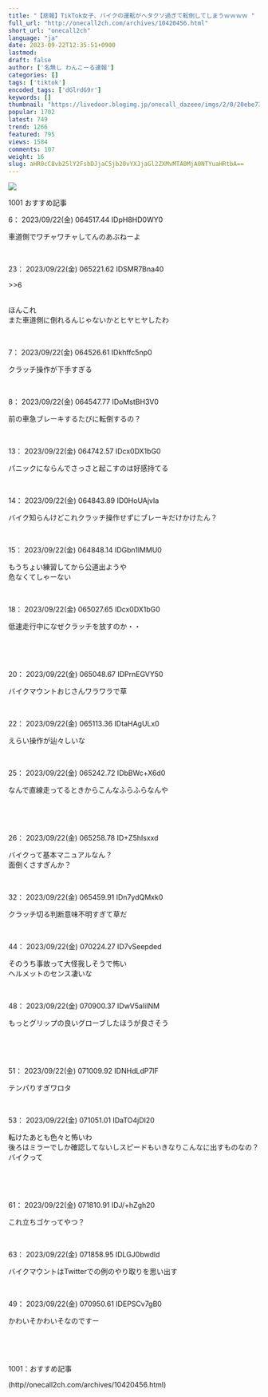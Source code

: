 ```yaml
---
title: "【悲報】TikTok女子、バイクの運転がヘタクソ過ぎて転倒してしまうｗｗｗｗ "
full_url: "http://onecall2ch.com/archives/10420456.html"
short_url: "onecall2ch"
language: "ja"
date: 2023-09-22T12:35:51+0900
lastmod: 
draft: false
author: ['名無し わんこーる速報']
categories: []
tags: ['tiktok']
encoded_tags: ['dGlrdG9r']
keywords: []
thumbnail: "https://livedoor.blogimg.jp/onecall_dazeee/imgs/2/0/20ebe73a-s.png"
popular: 1702
latest: 749
trend: 1266
featured: 795
views: 1584
comments: 107
weight: 16
slug: aHR0cC8vb25lY2FsbDJjaC5jb20vYXJjaGl2ZXMvMTA0MjA0NTYuaHRtbA==
---
```


![](https://livedoor.blogimg.jp/onecall_dazeee/imgs/2/0/20ebe73a-s.png)

<div> <p class='name2'> 1001 おすすめ記事</p> <p class='name2'>6： 2023/09/22(金) 064517.44 IDpH8HD0WY0</p><p class='onecall'> 車道側でワチャワチャしてんのあぶねーよ <br></p><br> <p class='name2'>23： 2023/09/22(金) 065221.62 IDSMR7Bna40</p><p class='onecall'> <p class='anchor'>>>6</p> <br> ほんこれ <br> また車道側に倒れるんじゃないかとヒヤヒヤしたわ <br></p><br> <p class='name2'>7： 2023/09/22(金) 064526.61 IDkhffc5np0</p><p class='onecall'> クラッチ操作が下手すぎる <br></p><br> <p class='name2'>8： 2023/09/22(金) 064547.77 IDoMstBH3V0</p><p class='onecall'> 前の車急ブレーキするたびに転倒するの？ <br></p><br> <p class='name2'>13： 2023/09/22(金) 064742.57 IDcx0DX1bG0</p><p class='onecall'> パニックにならんでさっさと起こすのは好感持てる <br></p><br> <p class='name2'>14： 2023/09/22(金) 064843.89 ID0HoUAjvIa</p><p class='onecall'> バイク知らんけどこれクラッチ操作せずにブレーキだけかけたん？ <br></p><br> <p class='name2'>15： 2023/09/22(金) 064848.14 IDGbn1lMMU0</p><p class='onecall'> もうちょい練習してから公道出ようや <br> 危なくてしゃーない <br></p><br> <p class='name2'>18： 2023/09/22(金) 065027.65 IDcx0DX1bG0</p><p class='onecall'><p> 低速走行中になぜクラッチを放すのか・・ </p><br></p><br> <p class='name2'>20： 2023/09/22(金) 065048.67 IDPrnEGVY50</p><p class='onecall'> バイクマウントおじさんワラワラで草 <br></p><br> <p class='name2'>22： 2023/09/22(金) 065113.36 IDtaHAgULx0</p><p class='onecall'> えらい操作が辿々しいな <br></p><br> <p class='name2'>25： 2023/09/22(金) 065242.72 IDbBWc+X6d0</p><p class='onecall'><p> なんで直線走ってるときからこんなふらふらなんや </p><br></p><br> <p class='name2'>26： 2023/09/22(金) 065258.78 ID+Z5hIsxxd</p><p class='onecall'> バイクって基本マニュアルなん？ <br> 面倒くさすぎんか？ <br></p><br> <p class='name2'>32： 2023/09/22(金) 065459.91 IDn7ydQMxk0</p><p class='onecall'> クラッチ切る判断意味不明すぎて草だ <br></p><br> <p class='name2'>44： 2023/09/22(金) 070224.27 ID7vSeepded</p><p class='onecall'> そのうち事故って大怪我しそうで怖い <br> ヘルメットのセンス凄いな <br></p><br> <p class='name2'>48： 2023/09/22(金) 070900.37 IDwV5aIilNM</p><p class='onecall'><p> もっとグリップの良いグローブしたほうが良さそう </p><br></p><br> <p class='name2'>51： 2023/09/22(金) 071009.92 IDNHdLdP7lF</p><p class='onecall'> テンパりすぎワロタ <br></p><br> <p class='name2'>53： 2023/09/22(金) 071051.01 IDaTO4jDI20</p><p class='onecall'><p> 転けたあとも色々と怖いわ <br> 後ろはミラーでしか確認してないしスピードもいきなりこんなに出すものなの？バイクって </p><br></p><br> <p class='name2'>61： 2023/09/22(金) 071810.91 IDJ/+hZgh20</p><p class='onecall'> これ立ちゴケってやつ？ <br></p><br> <p class='name2'>63： 2023/09/22(金) 071858.95 IDLGJ0bwdld</p><p class='onecall'> バイクマウントはTwitterでの例のやり取りを思い出す <br></p><br> <p class='name2'>49： 2023/09/22(金) 070950.61 IDEPSCv7gB0</p><p class='onecall'><p> かわいそかわいそなのですー </p><br></p><br> <p class='name2'>1001：おすすめ記事</p> </div>

(http//onecall2ch.com/archives/10420456.html)
